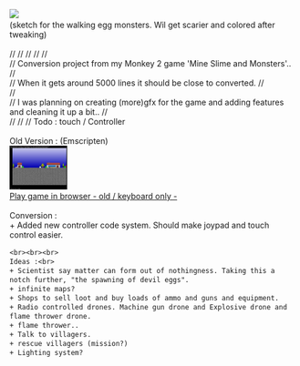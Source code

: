 
<img src="https://cromdesi.home.xs4all.nl/images/linking/gif/dogsketch.gif" width="20%"><br>
(sketch for the walking egg monsters. Wil get scarier and colored after tweaking)
<br>
<br>
//
    //
    //
    //
    //<br>
    // Conversion project from my Monkey 2 game 'Mine Slime and Monsters'..
    //<br>
    // When it gets around 5000 lines it should be close to converted.
    //<br>
    //<br>
    // I was planning on creating (more)gfx for the game and adding features and cleaning it up a bit..
    //<br>
    //
    //
    // Todo : touch / Controller<br>
    <br>Old Version : (Emscripten)<br>
    <img src="Media/oldversion.jpg" width="20%"><br>
    [Play game in browser - old / keyboard only -](https://cromdesi.home.xs4all.nl/emscripten/monstermineslime/Untitled1.html)
    <br>
    <br>
    Conversion :<br>
    + Added new controller code system. Should make joypad and touch control easier.
    
    <br><br><br>
    Ideas :<br>
    + Scientist say matter can form out of nothingness. Taking this a notch further, "the spawning of devil eggs".
    + infinite maps?
    + Shops to sell loot and buy loads of ammo and guns and equipment.
    + Radio controlled drones. Machine gun drone and Explosive drone and flame thrower drone.
    + flame thrower..
    + Talk to villagers.
    + rescue villagers (mission?)
    + Lighting system?
